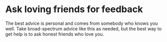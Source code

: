 # Ask loving friends for feedback
The best advice is personal and comes from somebody who knows you well. Take broad-spectrum advice like this as needed, but the best way to get help is to ask honest friends who love you.

<!-- #p1 -->

<!-- {BearID:7DB8B153-C787-440E-848A-AC5C7CB084FD-8877-000007DE51F5EB33} -->
